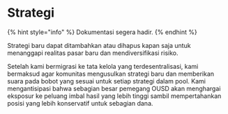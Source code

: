 # Strategi

{% hint style="info" %}
Dokumentasi segera hadir.
{% endhint %}

Strategi baru dapat ditambahkan atau dihapus kapan saja untuk menanggapi realitas pasar baru dan mendiversifikasi risiko.

Setelah kami bermigrasi ke tata kelola yang terdesentralisasi, kami bermaksud agar komunitas mengusulkan strategi baru dan memberikan suara pada bobot yang sesuai untuk setiap strategi dalam pool. Kami mengantisipasi bahwa sebagian besar pemegang OUSD akan menghargai eksposur ke peluang imbal hasil yang lebih tinggi sambil mempertahankan posisi yang lebih konservatif untuk sebagian dana.







